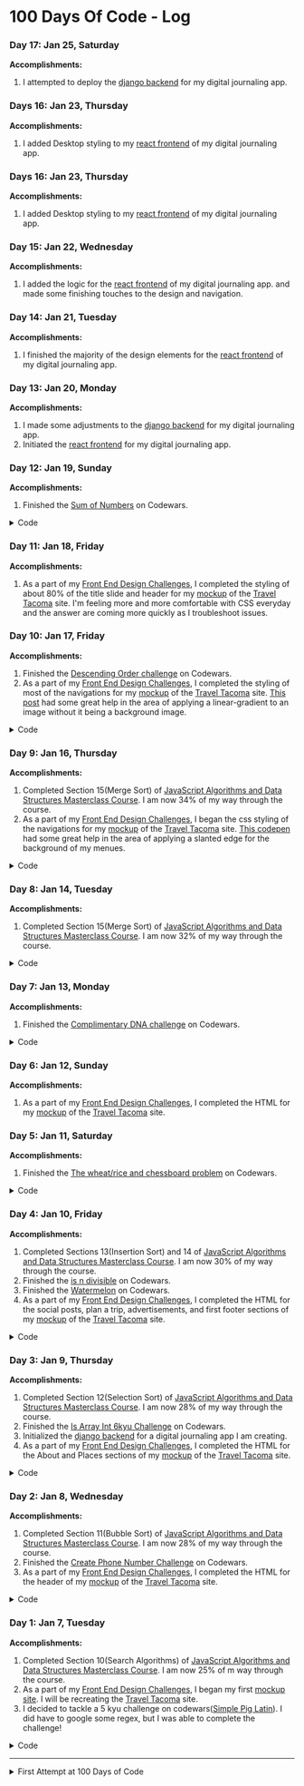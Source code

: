 # 100 Days Of Code - Log

### Day 17: Jan 25, Saturday

**Accomplishments:**
1. I attempted to deploy the [django backend](https://github.com/bonniepeters/dailies-digitally-squared) for my digital journaling app.

### Days 16: Jan 23, Thursday

**Accomplishments:**
1. I added Desktop styling to my [react frontend](https://github.com/bonniepeters/dailies-react) of my digital journaling app.

### Days 16: Jan 23, Thursday

**Accomplishments:**
1. I added Desktop styling to my [react frontend](https://github.com/bonniepeters/dailies-react) of my digital journaling app.

### Day 15: Jan 22, Wednesday

**Accomplishments:**
1. I added the logic for the [react frontend](https://github.com/bonniepeters/dailies-react) of my digital journaling app. and made some finishing touches to the design and navigation.

### Day 14: Jan 21, Tuesday

**Accomplishments:**
1. I finished the majority of the design elements for the [react frontend](https://github.com/bonniepeters/dailies-react) of my digital journaling app.

### Day 13: Jan 20, Monday

**Accomplishments:**
1. I made some adjustments to the [django backend](https://github.com/bonniepeters/dailies-digitally-squared) for my digital journaling app.
2. Initiated the [react frontend](https://github.com/bonniepeters/dailies-react) for my digital journaling app.

### Day 12: Jan 19, Sunday

**Accomplishments:**
1. Finished the [Sum of Numbers](https://www.codewars.com/kata/55f2b110f61eb01779000053/javascript) on Codewars.

<details><summary>Code</summary>
<p> Complimentary DNA challenge

```javascript
function getSum(a, b) {
    let total = a
    if(a === b) return a;
    while (a < b) {
        a++;
        total += a
    }
    while (a > b) {
        a--;
        total += a
    }
    return total
}
```

</p>
</details>

### Day 11: Jan 18, Friday

**Accomplishments:**
1. As a part of my [Front End Design Challenges](https://github.com/bonniepeters/Front-End-Design-Challenges), I completed the styling of about 80% of the title slide and header for my [mockup](https://github.com/bonniepeters/Front-End-Design-Challenges/tree/master/Travel_Tacoma) of the [Travel Tacoma](https://www.traveltacoma.com/) site. I'm feeling more and more comfortable with CSS everyday and the answer are coming more quickly as I troubleshoot issues.

### Day 10: Jan 17, Friday

**Accomplishments:**
1. Finished the [Descending Order challenge](https://www.codewars.com/kata/5467e4d82edf8bbf40000155/javascript) on Codewars.
2. As a part of my [Front End Design Challenges](https://github.com/bonniepeters/Front-End-Design-Challenges), I completed the styling of most of the navigations for my [mockup](https://github.com/bonniepeters/Front-End-Design-Challenges/tree/master/Travel_Tacoma) of the [Travel Tacoma](https://www.traveltacoma.com/) site. [This post](https://peter.coffee/how-to-use-css-pseudo-elements-to-add-a-gradient-to-images) had some great help in the area of applying a linear-gradient to an image without it being a background image.

<details><summary>Code</summary>
<p> Complimentary DNA challenge

```javascript
function descendingOrder(n){
  return Number(n.toString().split('').sort((a,b)=> b-a).join(''));
}
```

</p>
</details>

### Day 9: Jan 16, Thursday

**Accomplishments:**
1. Completed Section 15(Merge Sort) of [JavaScript Algorithms and Data Structures Masterclass Course](https://www.udemy.com/course/js-algorithms-and-data-structures-masterclass). I am now 34% of my way through the course.
2. As a part of my [Front End Design Challenges](https://github.com/bonniepeters/Front-End-Design-Challenges), I began the css styling of the navigations for my [mockup](https://github.com/bonniepeters/Front-End-Design-Challenges/tree/master/Travel_Tacoma) of the [Travel Tacoma](https://www.traveltacoma.com/) site. [This codepen](https://codepen.io/iDiver76/pen/YWzKZz) had some great help in the area of applying a slanted edge for the background of my menues.

<details><summary>Code</summary>
<p> Quick Sort I completed for JavaScript Algorithms and Data Structures Masterclass Course

```javascript
const pivot = (arr, start = 0, end = arr.length + 1) => {
    const swap = (arr, idx1, idx2) => {
        [arr[idx1], arr[idx2]] = [arr[idx2], arr[idx1]]
    };
    let pivot = arr[start];
    let swapIdx = start;
    for (let i = start + 1; i < arr.length; i++) {
        if (pivot > arr[i]) {
            swapIdx++;
            swap(arr,swapIdx,i)
        }
    }
    swap(arr, swapIdx, start)
    return swapIdx;
}

const quickSort = (arr, left = 0, right = arr.length - 1) => {
    if (left < right) {
        let pivotIdx = pivot(arr, left, right)
        quickSort(arr, left, pivotIdx - 1)
        quickSort(arr, pivotIdx + 1, right)
    }
    return arr;
}
```

</p>
</details>

### Day 8: Jan 14, Tuesday

**Accomplishments:**
1. Completed Section 15(Merge Sort) of [JavaScript Algorithms and Data Structures Masterclass Course](https://www.udemy.com/course/js-algorithms-and-data-structures-masterclass). I am now 32% of my way through the course.

<details><summary>Code</summary>
<p> Merge Sort I completed for JavaScript Algorithms and Data Structures Masterclass Course

```javascript
// Helper function for merging 2 sorted arrays
const merge = (arr1, arr2) => {
    // create a new empty array for the merged arrays
    let merged = []
    // set an index for the first array
    let i = 0
    // set an index for the second array
    let j = 0
    // while the indexes are both less than their arrays, compare the elements of the two arrays at their indexes
    while (i < arr1.length && j < arr2.length) {
        // add the smaller of the two elements to the merged array and increase its index
        if (arr1[i] <= arr2[j]) {
            merged.push(arr1[i])
            i++;
        } else {
            merged.push(arr2[j])
            j++;
        }
    }
    // if the one of the arrays becomes empty, add the other array to the merged array
    while (i < arr1.length) {
        merged.push(arr1[i])
        i++;
    }
    while (j < arr2.length) {
        merged.push(arr2[j])
        j++;
    }
    return merged;
}

const mergeSort = (arr) => {
    // recursively split the arrays until there is only a single element in each left and right resulting arrays
    if (arr.length <= 1) return arr;
    // select the middle of the starting array
    let mid = Math.floor(arr.length / 2)
    // create a left side and recursively run your function
    let left = mergeSort(arr.slice(0, mid))
    // create a right side and recursively run your function
    let right = mergeSort(arr.slice(mid))
    // call your helper function to merge all the resulting arrays in the order they were called recursively
    return merge(left, right)
}
```

</p>
</details>

### Day 7: Jan 13, Monday

**Accomplishments:**
1. Finished the [Complimentary DNA challenge](https://www.codewars.com/kata/554e4a2f232cdd87d9000038/javascript) on Codewars.

<details><summary>Code</summary>
<p> Complimentary DNA challenge

```javascript
function DNAStrand(dna){
  return dna
    .replace(/A/g, 't')
    .replace(/T/g, 'a')
    .replace(/C/g, 'g')
    .replace(/G/g, 'c')
    .toUpperCase();
};
```

</p>
</details>

### Day 6: Jan 12, Sunday

**Accomplishments:**
1.  As a part of my [Front End Design Challenges](https://github.com/bonniepeters/Front-End-Design-Challenges), I completed the HTML for my [mockup](https://github.com/bonniepeters/Front-End-Design-Challenges/tree/master/Travel_Tacoma) of the [Travel Tacoma](https://www.traveltacoma.com/) site.

### Day 5: Jan 11, Saturday

**Accomplishments:**
1. Finished the [The wheat/rice and chessboard problem](https://www.codewars.com/kata/5b0d67c1cb35dfa10b0022c7/javascript) on Codewars.

<details><summary>Code</summary>
<p> The wheat/rice and chessboard problem

```javascript
const squaresNeeded = (grains) => {
  return Math.ceil(Math.log2(grains+1))
}
```

</p>
</details>

### Day 4: Jan 10, Friday

**Accomplishments:**
1. Completed Sections 13(Insertion Sort) and 14 of [JavaScript Algorithms and Data Structures Masterclass Course](https://www.udemy.com/course/js-algorithms-and-data-structures-masterclass). I am now 30% of my way through the course.
2. Finished the [is n divisible](https://www.codewars.com/kata/5545f109004975ea66000086/javascript) on Codewars.
3. Finished the [Watermelon](https://www.codewars.com/kata/55192f4ecd82ff826900089e/javascript) on Codewars.
4. As a part of my [Front End Design Challenges](https://github.com/bonniepeters/Front-End-Design-Challenges), I completed the HTML for the social posts, plan a trip, advertisements, and first footer sections of my [mockup](https://github.com/bonniepeters/Front-End-Design-Challenges/tree/master/Travel_Tacoma) of the [Travel Tacoma](https://www.traveltacoma.com/) site.

<details><summary>Code</summary>
<p> Insertion Sort I completed for JavaScript Algorithms and Data Structures Masterclass Course

```javascript
// The insertion sort loops through an array, each time selecting an unsorted element to compare to the sorted elements on its left and then determine where it should be inserted.
const insertionSort = (arr) => {
    // loop through entire aray
    for (let i = 1; i < arr.length; i++) {
        // set a variable to be inserted where it belongs in the array
        let insertVal = arr[i];
        // loop through all of the elements in the array that are to the left of the element as long as the element to the left is not greater than the element to be inserted
        for (var j = i - 1; j >= 0 && arr[j] > insertVal; j--) {
            // move the element on the left one space right
            arr[j + 1] = arr[j];
        }
        // once the element to be inserted finds its spot where it is greater than its left and less than its right, OR it is the smallest element, insert it
        arr[j + 1] = insertVal;
    }
    return arr;
}

console.log(insertionSort([1,4,3,9,2,8]))
```

</p>
<p> Is n Divisible challenge

```javascript
const isDivisible = (n, x, y) => {
    return n % x === 0 && n % y === 0
}
```

</p>
<p> Watermelon
   
```javascript
const divide = (weight) => {
    return weight > 2 && weight % 2 === 0
}
```

</p>
</details>

### Day 3: Jan 9, Thursday

**Accomplishments:**
1. Completed Section 12(Selection Sort) of [JavaScript Algorithms and Data Structures Masterclass Course](https://www.udemy.com/course/js-algorithms-and-data-structures-masterclass). I am now 28% of my way through the course.
2. Finished the [Is Array Int 6kyu Challenge](https://www.codewars.com/kata/52a112d9488f506ae7000b95/javascript) on Codewars.
3. Initialized the [django backend](https://github.com/bonniepeters/dailies-digitally-squared) for a digital journaling app I am creating.
4. As a part of my [Front End Design Challenges](https://github.com/bonniepeters/Front-End-Design-Challenges), I completed the HTML for the About and Places sections of my [mockup](https://github.com/bonniepeters/Front-End-Design-Challenges/tree/master/Travel_Tacoma) of the [Travel Tacoma](https://www.traveltacoma.com/) site.

<details><summary>Code</summary>
<p> Selection Sort I completed for JavaScript Algorithms and Data Structures Masterclass Course

```javascript
const selectionSort = (arr) => {
    const swap = (arr, idx1, idx2) => {
        [arr[idx1], arr[idx2]] = [arr[idx2], arr[idx1]]
    };
    for (let i = 0; i < arr.length; i++) {
        let min = i;
        for (let j = i + 1; j < arr.length; j++){
            if (arr[j] < arr[min]) min = j;
        }
        if(i !== min) swap(arr, i, min)
    }
    return arr;
}
```

</p>
<p> Is Array Int Challenge
    
```javascript
function isIntArray(arr) {
   for (let i = 0; i < arr.length; i++) {
       if (!Number.isInteger(arr[i])) {
           return false;
        }
    }
    return true;
}
```

</p>
</details>

### Day 2: Jan 8, Wednesday

**Accomplishments:**
1. Completed Section 11(Bubble Sort) of [JavaScript Algorithms and Data Structures Masterclass Course](https://www.udemy.com/course/js-algorithms-and-data-structures-masterclass). I am now 28% of my way through the course.
2. Finished the [Create Phone Number Challenge](https://www.codewars.com/kata/create-phone-number/javascript) on Codewars.
3. As a part of my [Front End Design Challenges](https://github.com/bonniepeters/Front-End-Design-Challenges), I completed the HTML for the header of my [mockup](https://github.com/bonniepeters/Front-End-Design-Challenges/tree/master/Travel_Tacoma) of the [Travel Tacoma](https://www.traveltacoma.com/) site.

<details><summary>Code</summary>
<p> Bubble Sort I completed for JavaScript Algorithms and Data Structures Masterclass Course

```javascript
const bubbleSort = (arr) => {
    let noSwaps;
    const swap = (arr, idx1, idx2) => {
        [arr[idx1], arr[idx2]] = [arr[idx2], arr[idx1]]
    };
    for (let i = arr.length; i > 0; i--) {
        noSwaps = true;
        for (let j = 0; j < i - 1; j++) {
            if (arr[j] > arr[j + 1]) {
                swap(arr, j, j + 1);
                noSwaps = false;
            }
        }
    }
    if (noSwaps) break;
    return arr;
}
```

</p>
<p> Create a Phone Number Challenge

```javascript
function createPhoneNumber(numbers){
    return `(${numbers.slice(0,3).join("")}) ${numbers.slice(3,6).join("")}-${numbers.slice(6,10).join("")}`
}
```

</p>
</details>

### Day 1: Jan 7, Tuesday

**Accomplishments:**
1. Completed Section 10(Search Algorithms) of [JavaScript Algorithms and Data Structures Masterclass Course](https://www.udemy.com/course/js-algorithms-and-data-structures-masterclass). I am now 25% of m way through the course.
2. As a part of my [Front End Design Challenges](https://github.com/bonniepeters/Front-End-Design-Challenges), I began my first [mockup site](https://github.com/bonniepeters/Front-End-Design-Challenges/tree/master/Travel_Tacoma). I will be recreating the [Travel Tacoma](https://www.traveltacoma.com/) site.
3. I decided to tackle a 5 kyu challenge on codewars([Simple Pig Latin](https://www.codewars.com/kata/simple-pig-latin/javascript)). I did have to google some regex, but I was able to complete the challenge! 

<details><summary>Code</summary>
<p> Linear, Binary, and Substring Searches I completed for JavaScript Algorithms and Data Structures Masterclass Course

```javascript
function linearSearch(arr, num){
    for(let i = 0; i < arr.length; i++) {
        if(arr[i] === num) {
            return i
        }
    } return -1
}

function binarySearch(arr, num) {
    let left = 0;
    let right = arr.length - 1;
    let middle = Math.floor((left + right) / 2);
    while (arr[middle] !== num && left <= right) {
        if (num < arr[middle]) right = middle - 1;
        else left = middle + 1;
        middle = Math.floor((left + right) / 2);
    }
    return arr[middle] === num ? middle : -1;
  }

function naiveSearch(long, short) {
    let count = 0
    for (let i = 0; i < long.length; i++){
        for (let j = 0; j < short.length; j++){
            if (short[j] !== long[i + j]) break;
            if (j === short / length - 1) count++;
        }
    }
    return count;
}
```

</p>
<p> Pig Latin

```javascript
function pigIt(str) {
  return str
    .split(/(\W+)/)
    .map((word) => {
      if (!/\w/.test(word)) return word;
      return word.substring(1) + word.charAt(0) + "ay";
    })
    .join("");
}
```

</p>
</details>

---

<details><summary>First Attempt at 100 Days of Code</summary>

### Day 22: January 3, Friday

**Today's Progress**: I completed freeCodeCamp's Responsive Web Design Certification! 

**Link(s) to work**
1. [Portfolio Page](https://codepen.io/Bpeters23/pen/VwYryoQ)

### Day 21: January 2, Thursday

**Today's Progress**:

**Link(s) to work**
1. [Technical Documentation Page](https://codepen.io/Bpeters23/pen/VwYrPrY)

### Day 20: December 30, Monday

**Today's Progress**:

**Link(s) to work**
1. [Product Landing Page](https://codepen.io/Bpeters23/pen/vYEegxG)

### Day 19: December 27, Friday

**Today's Progress**: I've all but finished freeCodeCamp's Responsive Web Design Certification. All that's left now with it is finishing the projects. I wrapped up two of them today :)

**Link(s) to work**
1. [Tribute Page](https://codepen.io/Bpeters23/pen/GRgvopB)
2. [Survey Form](https://codepen.io/Bpeters23/pen/BaydKqp)

### Day 18: December 24, Tuesday

**Today's Progress**: I'm to a point in my code now, that I would like to start refactoring each solution I come to.

**Thoughts**: Somedays I don't have thoughts...

**Link(s) to work**
1. [Stop gninnips my words (JavaScript)](https://www.codewars.com/kata/stop-gninnips-my-sdrow/javascript)
<details><summary>Code</summary>
<p> 1

```javascript
function spinWords(str){
    temp = str.split(" ");
    let arr = []
    for (let word of temp) {
        if (word.length > 4) {
            arr.push(word.split("").reverse().join(""));
        } else {
            arr.push(word)
        }
    } return arr.join(" ");
};
```

</p>
<p> 1 Refactored

```javascript
function spinWords(str) {
    return str.split(" ").map((word) => {
        return (word.length > 4) ? word.split("").reverse().join("") : word;
    }).join(" ");
};
```

</p>
</details>

### Day 17: December 23, Monday

**Today's Progress**: I coded! some days, its not about what you code but rather the effort to code something.

**Thoughts**: 100 days straight of coding an hour each day doesn't seem to be quite attainable for me, but making an effort every days does. This week has been rough with my dog having surgery and needing to be watched constantly now, but I am still making progress!

**Link(s) to work**
1. [Repeat String (JavaScript)](https://www.codewars.com/kata/string-repeat/javascript)
2. [Return Negative (JavaScript)](https://www.codewars.com/kata/return-negative/javascript)
3. [Remove First and Last (JavaScript)](https://www.codewars.com/kata/remove-first-and-last-character/javascript)
4. [Remove Spaces (JavaScript)](https://www.codewars.com/kata/remove-string-spaces/javascript)
<details><summary>Code</summary>
<p> 1

```javascript
function repeatStr (n, s) {
  return s.repeat(n);
};
```

</p>
<p> 2

```javascript
function makeNegative(num) {
  return num < 0 ? num : -(num);
};
```

</p>
<p> 3

```javascript
function removeChar(str){
  return str.slice(1,-1)
};
```

</p>
<p> 4

```javascript
function noSpace(x){
  return x.replace(/\s/g, '');
};
```

</p>
</details>

### Day 16: December 21, Saturday

**Today's Progress**:

**Thoughts**:

**Link(s) to work**
1. [Square Every Digit (JavaScript)](https://www.codewars.com/kata/546e2562b03326a88e000020/solutions/javascript)
<details><summary>Code</summary>
<p>

```javascript
function squareDigits(num){
    let arr = num.toString().split('').map((int) => {
      return parseInt(int * int);
    });
    return parseInt(arr.join(""));
  }
```

</p>
</details>

### Day 15: December 19, Thursday

**Today's Progress**: I learned a bit more about Recursion today. It still feels a bit foreign, but I am able to work through the simpler problems in recursion. I think I still prefer loops though :P

**Thoughts**: I'm not entirely sure why recursion is a thing considering it can be accomplished in other ways.

**Link(s) to work**
1. [Recursive Functions (JavaScript)](https://www.udemy.com/course/js-algorithms-and-data-structures-masterclass)
 - Power
 - Factorial
 - Product of Array
 - Range
 - Fibonacci
 - Reverse
<details><summary>Code</summary>
<p> Power

```javascript
function power(base, exponent){
  if (exponent < 0) return 1;
  return base * power(base, exponent - 1);
}
```

</p>
<p> Factorial

```javascript
function factorial(num){
  if (num < 0) return 1;
  return num * factorial(num-1)
}
```

</p>
<p> Product of Array

```javascript
function productOfArray(arr) {
  if (arr.length < 0) return 1;
  return arr[0] * productOfArray(arr.slice(1))
}
```

</p>
<p> Range

```javascript
function recursiveRange(num){
  if (num < 0) return 0;
  return num += recursiveRange(num-1)
}
```

</p>
<p> Fibonacci

```javascript
function fib(num){
  if (num <= 2) return 1;
  return fib(num-1) + fib(num-2);
}
```

</p>
<p> Reverse

```javascript
function reverse(str){
  if (str === "") return "";
  return reverse(str.substr(1)) + str.charAt(0);
}
```

</p>
</details>

### Day 14: December 18, Wednesday

**Today's Progress**: Today I finished the Applied Visual Desgin section of Free Code Camp's Responsive We Design Certification.

**Thoughts**: The more I know, the more I know I don't know much :P

**Link(s) to work**
1. [Max Subarray - O(N) - (JavaScript)](https://www.udemy.com/course/js-algorithms-and-data-structures-masterclass)
<details><summary>Code</summary>
<p>

```javascript
function maxSubarraySum(arr, subLength){
  if (subLength > arr.length) return null;
  let maxSum = 0;
  let tempSum = 0;
  for (let i = 0; i < subLength; i++){
    maxSum += arr[i];
  }
  tempSum = maxSum;
  for (let j = subLength; j < arr.length; j++) {
    tempSum = tempSum - arr[j - subLength] + arr[j];
    maxSum = Math.max(maxSum, tempSum);
  } return maxSum;
}
```

</p>
</details>

### Day 13: December 17, Tuesday

**Today's Progress**:

**Thoughts**:

**Link(s) to work**
1. [Average Pair - O(N) - (JavaScript)](https://www.udemy.com/course/js-algorithms-and-data-structures-masterclass)
2. [Is Subsequence - O(N) - (JavaScript)](https://www.udemy.com/course/js-algorithms-and-data-structures-masterclass)
<details><summary>Code</summary>
<p> 1

```javascript
function averagePair(arr, av) {
  if (arr.length < 2) return false
  let left = 0
  let right = arr.length - 1
  let temp = -Infinity
  while (left < right) {
    temp = (arr[left] + arr[right]) / 2
    if (temp == av) {
      return true
    } else if (temp > av) {
      right--;
    } else {
      left++;
    }
  } return false
}
```

</p>
<p> 2
  
```javascript
function isSubsequence(str1, str2) {
  let i = 0;
  let j = 0;
  while (j < str2.length) {
    if (str2[j] == str1[i]) i++;
    console.log(str2[j])
    if (i == str1.length) return true;
    j++;
  }
  return false;
}
```

</p>
</details>

### Day 12: December 16, Monday

**Today's Progress**: I feel that I'm actually able to answer more complex questions like the ones that might be asked in a technical interview.

**Thoughts**: I've been falling quite behind when it comes to the social media aspect of this challenge. I definitely need to improve on that.

**Link(s) to work**
1. [Count Unique Values - O(N) - (JavaScript)](https://www.udemy.com/course/js-algorithms-and-data-structures-masterclass)
2. [Value Frequency Comarison - O(N) - (JavaScript)](https://www.udemy.com/course/js-algorithms-and-data-structures-masterclass)
3. [Duplicate Check - O(N) - (JavaScript)](https://www.udemy.com/course/js-algorithms-and-data-structures-masterclass)
<details><summary>Code</summary>
<p> 1

```javascript
function countUniqueValues(arr) {
  if (arr.length == 0) return 0;
  let left = 0;
  for (let right = 1; right < arr.length; right++) {
    if (arr[left] !== arr[right]) {
      left++;
      arr[left] = arr[right];
    }
  }
  return left + 1;
}
```

</p>
<p> 2

```javascript
function sameFrequency(num1, num2) {
  if (num1.toString().length !== num2.toString().length) {
    return false;
  }
  else {
    let sorted1 = num1.toString().split("").sort().join("");
    let sorted2 = num2.toString().split("").sort().join("");
    return (sorted1 !== sorted2 ? false : true);
  }
}

function sameFrequency(num1, num2){
  let strNum1 = num1.toString();
  let strNum2 = num2.toString();
  if(strNum1.length !== strNum2.length) return false;
  
  let countNum1 = {};
  let countNum2 = {};
  
  for(let i = 0; i < strNum1.length; i++){
    countNum1[strNum1[i]] = (countNum1[strNum1[i]] || 0) + 1
  }
  
  for(let j = 0; j < strNum1.length; j++){
    countNum2[strNum2[j]] = (countNum2[strNum2[j]] || 0) + 1
  }
  
  for(let key in countNum1){
    if(countNum1[key] !== countNum2[key]) return false;
  }
 
  return true;
}
```

</p>
<p> 3

```javascript
function areThereDuplicates() {
  let counter = {}
  for (let argument in arguments) {
    counter[arguments[argument]] = (counter[arguments[argument]] || 0) + 1
  }
  for (let key in counter) {
    if (counter[key] > 1) {
      return true
    }
  }
  return false;
}
```

</p>
</details>

### Day 11: December 15, Sunday

**Today's Progress**: I've leveled up to 6 kyu on codewars :)

**Thoughts**: As I thought might happen at some point, there was a two day strek of NOT coding this weekend. I am actually proud of myself for putting it aside for a couple days to just spend time with family though. its back to it this week! 

**Link(s) to work**
1. [Multiples of 3 or 5 (JavaScript)](https://www.codewars.com/kata/multiples-of-3-or-5/javascript)
2. [Find the odd int (JavaScript)](https://www.codewars.com/kata/find-the-odd-int/javascript)
<details><summary>Code</summary>
<p> 1

```javascript
function solution(number) {
  let total = 0;
  for (let i = number-1; i >= 0; i--){
    if (i % 3 == 0 || i % 5 == 0) {
      total += i
    }
  } return total
}
```

</p>
<p> 2

```javascript
function findOdd(A) {
  let counter = {}
  for (let integer of A) {
    if (counter[integer]) {
      counter[integer] += 1;
    } else {
      counter[integer] = 1;
    }
  }
  for (let num in counter) {
    if (counter[num] % 2 === 1)
      return parseInt(num)
  }
}
```

</p>
</details>

### Day 10: December 12, Thursday

**Today's Progress**: I am in the double digits! 10 days straight!

**Thoughts**: Today I had a conversation with a friend about finding work where we can support what we are most passionate about. So not to do the thing we love, but to be a strong proponent of the mission of that thing. It had me thinking about what that might be for me. I would really love to be ina position one day that supports young people taking an alternative approach to education and acheiving success in a chosen career. 

**Link(s) to work**
1. [03 - CSS Variables (JavaScript + CSS)](https://github.com/bonniepeters/JavaScript30)
2. [Disemvowel Trolls (JavaScript)](https://www.codewars.com/kata/disemvowel-trolls/javascript)
3. [Exes and Ohs (JavaScript)](https://www.codewars.com/kata/55908aad6620c066bc00002a/solutions/javascript)
<details><summary>Code</summary>
<p> 1

```javascript
const inputs = document.querySelectorAll(".controls input");
function handleUpdate() {
  const suffix = this.dataset.sizing || "";
  document.documentElement.style.setProperty(`--${this.name}`,
 this.value + suffix)
}
inputs.forEach(input => input.addEventListener('change', 
handleUpdate));
inputs.forEach(input => input.addEventListener('mousemove', 
handleUpdate));
```

</p>
<p> 2

```javascript
function disemvowel(str) {
  return str.replace(/[aeiou]/gi, '');
}
```

</p>
<p> 3

```javascript
function XO(str) {
  let xCount = 0
  let oCount = 0
  for (let char of str) {
    if (char.toLowerCase() == 'x') {
      xCount += 1;
    }
    else if (char.toLowerCase() == 'o') {
      oCount += 1;   
    }
  } return (xCount == oCount)
}
```

</p>
</details>

### Day 9: December 11, Wednesday

**Today's Progress**: I completed my first coding challenge as a part of my [JavaScript Algorithms and Data Structures Masterclass Course](https://www.udemy.com/course/js-algorithms-and-data-structures-masterclass). My nerves around these types of challenges are definitely improving with practice.

**Thoughts**: There is a LOT to know when it comes to JavaScript... That both excites and terrifies me :P

**Link(s) to work**
1. [02 - JS and CSS Clock](https://github.com/bonniepeters/JavaScript30)
2. [Valid Anagram](https://www.udemy.com/course/js-algorithms-and-data-structures-masterclass/learn/quiz/4410604#overview)
<details><summary>Code</summary>
<p> 1

```javascript
const secondHand = document.querySelector('.second-hand');
const minuteHand = document.querySelector('.minute-hand');
const hourHand = document.querySelector('.hour-hand');  

function setDate() {
  const now = new Date();

  const seconds = now.getSeconds();
  const secondsDegrees = ((seconds / 60) * 360) + 90;
  secondHand.style.transform = `rotate(${secondsDegrees}deg)`
  
  const minutes = now.getMinutes();
  const minutesDegrees = ((minutes / 60) * 360) + 90;
  minuteHand.style.transform = `rotate(${minutesDegrees}deg)`

  const hours = now.getHours();
  const hoursDegrees = ((hours / 60) * 360) + 90;
  hourHand.style.transform = `rotate(${hoursDegrees}deg)`

}
setInterval(setDate, 1000);
```

</p>
<p> 2

```javascript
function validAnagram(str1, str2) {
  if (str1.length !== str2.length) {
    return false
  } else {
    let sorted1 = str1.split("").sort().join("");
    let sorted2 = str2.split("").sort().join("");
    return (sorted1 !== sorted2 ? false : true);
  }
}
```

</p>
</details>

### Day 8: December 10, Tuesday

**Today's Progress**: I started the JavaScript 30 course today. There were quite a few references I didn't fully get, but that was good becasue it forced me to learn above and beyond what was covered in the tutorial!

**Thoughts**: I'm excited to dive deeper into vanilla JavaScript and accomplishing things the long and technical way :)

**Link(s) to work**
1. [01 - JavaScript Drum Kit](https://github.com/bonniepeters/JavaScript30)

<details><summary>Code</summary>
<p>

```javascript
  function removeTransition(e) {
    if (e.propertyName !== 'transform') return;
    e.target.classList.remove('playing');
  }

  function playSound(e) {
    const audio = document.querySelector(`audio[data-key="${e.keyCode}"]`);
    const key = document.querySelector(`div[data-key="${e.keyCode}"]`);
    if (!audio) return;

    key.classList.add('playing');
    audio.currentTime = 0;
    audio.play();
  }

  const keys = Array.from(document.querySelectorAll('.key'));
  keys.forEach(key => key.addEventListener('transitionend', removeTransition));
  window.addEventListener('keydown', playSound);
```

</p>
</details>

### Day 7: December 9, Monday

**Today's Progress**: I made it a whole week coding eveyday!

**Thoughts**: Though I like working through code challenges, I would like to also be working on a project, so I will probably return to my latest projet and then try to find another idea.

**Link(s) to work**
1. [Updated Portfolio Site to Include Resume (React.js)](https://github.com/bonniepeters/bonniepeters)
2. [Mumbling (JavaScript)](https://www.codewars.com/kata/mumbling/javascript)

<details><summary>Code</summary>
<p> 1

```
<a className="nav-link" href={process.env.PUBLIC_URL + "/Resume.pdf"} target="_blank">Resume</a>
```

</p>
<p> 2

```javascript
function accum(s) {
  s = s.split("");
  repeatArr = [];
  for (let i = 0; i < s.length; i++) {
    repeatArr.push(s[i].repeat(i + 1).toLowerCase() + "-");
  }
  let capitalizeArr = [];
  for (let x = 0; x < repeatArr.length; x++) {
    capitalizeArr.push(
      repeatArr[x].charAt(0).toUpperCase() + repeatArr[x].slice(1)
    );
  }
  newStr = capitalizeArr.join("");
  return newStr.substring(0, newStr.length - 1);
}
```

</p>
</details>

### Day 6: December 8, Sunday

**Today's Progress**: I am now ranked at over 75 honor on codewars!

**Thoughts**: Need to spend some more time exploring the spread syntax in JavaScript

**Link(s) to work**
1. [You Are a Square (JavaScript)](https://www.codewars.com/kata/54c27a33fb7da0db0100040e)
2. [Highest and Lowest (JavaScript)](https://www.codewars.com/kata/554b4ac871d6813a03000035)

<details><summary>Code</summary>
<p> 1

```javascript
var isSquare = function(n){
  return Math.sqrt(n) % 1 === 0;
}
```

</p>
<p> 2

```javascript
function highAndLow(numbers){
    let arr = numbers.split(" ")
    return `${(Math.max(...arr))} ${(Math.min(...arr))}`
}
```

</p>
</details>

### Day 5: December 7, Saturday

**Today's Progress**: I made it through my first Saturday of 100 days of code!

**Thoughts** I'd like to spend some time learning more RegEx this week!

**Link(s) to work**
1. [Vowel Count (JavaScript)](https://www.codewars.com/kata/vowel-count/javascript)

<details><summary>Code</summary>
<p>

```javascript
function getCount(str) {
    return (str.match(/[aeiou]/gi) || []).length;
}
```

</p>
</details>

### Day 4: December 6, Friday

**Today's Progress**: The last unfinished coding challenge remains unfinished... It was one I had attempted during an interview mockup. I spent another 30 minutes on it today and hit a wall again. I am really gonna celebrate the day that one is finished and marked off my list!

**Thoughts** Today was the first day so far that I didn't want to/didn't feel I had time to code for an hour, but I in my time anyway! Its not only a challenge, its a choice!

**Link(s) to work**
1. [Get the Middle Character (JavaScript)](https://www.codewars.com/kata/get-the-middle-character/javascript)
2. [Shortest Word (JavaScript)](https://www.codewars.com/kata/shortest-word/javascript)

<details><summary>Code</summary>
<p> 1

```javascript
function getMiddle(s)
{
    let middlePosition = Math.floor(s.length / 2)
    if (s.length % 2 == 0) {
        return `${s[middlePosition - 1]}${s[middlePosition]}`
    } else {
        return `${s[middlePosition]}`
    }
}
```

</p>
<p> 2

```javascript
function findShort(s) {
    let wordArr = s.split(" ")
    let shortestWordCount = wordArr[0].length
    for (let i = 1; i < wordArr.length; i++){
        if (wordArr[i].length < shortestWordCount) {
            shortestWordCount = wordArr[i].length
        }
    } return shortestWordCount
}
```

</p>
</details>

### Day 3: December 5, Thursday

**Today's Progress**: Even after just 3 days of focusing in on one language(JavaScript) I can find things coming more easily. While I appreciated the versatility in the materials we covered in my bootcamp, my brain definitely works best with zeroing in on one thing and doing that well.

**Thoughts** I love being able to review other people's solutions after completing a challegne. it is so interesting to see the dozens if not hundreds of ways to solve a single problem!

**Link(s) to work**
1. [JavaScript Training #15 (JavaScript)](https://www.codewars.com/kata/training-js-number-15-methods-of-number-object-tofixed-toexponential-and-toprecision/javascript)
2. [A wolf in Sheeps Clothing (JavaScript)](https://www.codewars.com/kata/a-wolf-in-sheeps-clothing/javascript)

<details><summary>Code</summary>
<p> 1

```javascript
function howManySmaller(arr,n){
    arr = arr.map(num => parseFloat(num.toFixed(2)))
    arr = arr.filter(num => num < n)
    return arr.length;
}
```

</p>
<p> 2

```javascript
function warnTheSheep(queue) {
    queue = queue.reverse()
    if (queue[0] == "wolf") {
        return `Pls go away and stop eating my sheep`
    } else {
        return `Oi! Sheep number ${queue.indexOf("wolf")}! You are about to be eaten by a wolf!`
    }
}
```

</p>
</details>

### Day 2: December 4, Wednesday

**Today's Progress**: Today went a hell of a lot slower than yesterday. Only made it through one coding challenge, which was a little frustrating when compared to yesterday's 4.

**Thoughts** Today was a good reminder that its less about how much you get done and more about how much effort you put in. I set out to do two things today: 1) code for an hour 2) finish 3 coding challenges. I hit my first goal which is what was most important for the day.

**Link(s) to work**
1. [Sum of difference in array (JavaScript)](https://www.codewars.com/kata/sum-of-differences-in-array/javascript)

<details><summary>Code</summary>
<p>

```javascript
function sumOfDifferences(arr) {
    if (arr.length <= 1) {
      return 0;
    } else {
      arr = arr.sort(function(a, b) {
        return b - a;
      });
      let difference;
      let differenceArr = [];
        for (let i = 0; i < arr.length-1; i++) {
            difference = arr[i] - arr[i + 1];
            differenceArr.push(difference);
        } let sum = 0;
        for (let j = 0; j <= differenceArr.length-1; j++) {
            sum += differenceArr[j];
        } return sum
    }
  }
```

</p>
</details>

### Day 1: December 3, Tuesday

**Today's Progress**: During my bootcamp with General Assembly, we would often be asked to complete a codewars challenge. Most days we were given a coding challenge, I would become frustrated and discouraged and I rarely finished the challenge. I am starting my 100 days of code by going back through those challenges we were given and finishing them.

**Thoughts** Its funny to look back at how frustrated I was and how much easier the answers come to me now. I was able to quickly work through 4 of my unfinished problems on https://www.codewars.com/ within my hour of coding and tomorrow I will move on to the last 3 I left unfinished.

**Link(s) to work**
1. [Odd or Even? (JavaScript)](https://www.codewars.com/kata/odd-or-even/javascript)
2. [Find the smallest integer in an array (JavaScript)](https://www.codewars.com/kata/find-the-smallest-integer-in-the-array/javascript)
3. [Is the string uppercase? (JavaScript)](https://www.codewars.com/kata/is-the-string-uppercase/javascript)
4. [Who likes this? (JavaScript)](https://www.codewars.com/kata/who-likes-it/javascript)

<details><summary>Code</summary>
<p> 1

```javascript
function oddOrEven(array) {
    let sum = 0;
    for (let i = 0; i < array.length; i++) {
        sum += array[i]
    }
    if (sum % 2 == 0) {
        return "even"
    } else {
        return "odd"
    }
}
```

</p>
<p> 2

```javascript
class SmallestIntegerFinder {
    findSmallestInt(args) {
        let smallestInt = args[0]
        for (let i = 0; i < args.length; i++) {
            if (args[i] < smallestInt) {
                smallestInt = args[i]
            }
        }
        return smallestInt
    }
}
```

</p>
<p> 3

```javascript
String.prototype.isUpperCase = function() {
  return this.valueOf().toUpperCase() === this.valueOf();
}
```

</p>
<p> 4

```javascript
function likes(names) {
    if (names.length == 0) {
        return `no one likes this`
    } else if (names.length == 1) {
        return `${names[0]} likes this`
    } else if (names.length == 2) {
        return `${names[0]} and ${names[1]} like this`
    } else if (names.length == 3) {
        return `${names[0]}, ${names[1]} and ${names[2]} like this`
    } else {
        return `${names[0]}, ${names[1]} and ${names.length -2} others like this`
    }
}
```

</p>
</details>
</details>
